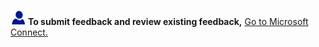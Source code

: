 <Token> [![Go to Microsoft Connect](../../Images/Image/ImageNotContaina/needhelp_person_icon.png)](https://connect.microsoft.com/SQLServer/Feedback) **To submit feedback and review existing feedback,** [Go to Microsoft Connect.](https://connect.microsoft.com/SQLServer/Feedback) </Token>